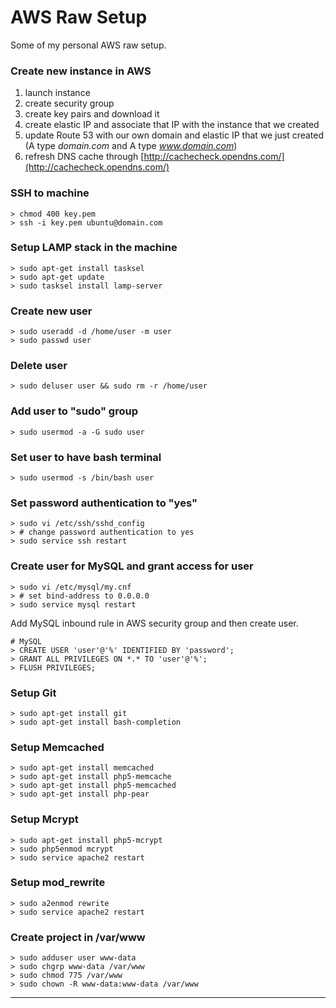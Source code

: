 # AWS Raw Setup

Some of my personal AWS raw setup.

### Create new instance in AWS

1. launch instance
2. create security group
3. create key pairs and download it
4. create elastic IP and associate that IP with the instance that we created
5. update Route 53 with our own domain and elastic IP that we just created (A type *domain.com* and A type *www.domain.com*)
6. refresh DNS cache through [http://cachecheck.opendns.com/](http://cachecheck.opendns.com/)

### SSH to machine

```shell
> chmod 400 key.pem
> ssh -i key.pem ubuntu@domain.com
```

### Setup LAMP stack in the machine

```shell
> sudo apt-get install tasksel
> sudo apt-get update
> sudo tasksel install lamp-server
```

### Create new user

```shell
> sudo useradd -d /home/user -m user
> sudo passwd user
```

### Delete user

```shell
> sudo deluser user && sudo rm -r /home/user
```

### Add user to "sudo" group

```shell
> sudo usermod -a -G sudo user
```

### Set user to have bash terminal

```shell
> sudo usermod -s /bin/bash user
```

### Set password authentication to "yes"

```shell
> sudo vi /etc/ssh/sshd_config
> # change password authentication to yes
> sudo service ssh restart
```

### Create user for MySQL and grant access for user

```shell
> sudo vi /etc/mysql/my.cnf
> # set bind-address to 0.0.0.0
> sudo service mysql restart
```

Add MySQL inbound rule in AWS security group and then create user.

```mysql
# MySQL
> CREATE USER 'user'@'%' IDENTIFIED BY 'password';
> GRANT ALL PRIVILEGES ON *.* TO 'user'@'%';
> FLUSH PRIVILEGES;
```

### Setup Git

```shell
> sudo apt-get install git
> sudo apt-get install bash-completion
```

### Setup Memcached

```shell
> sudo apt-get install memcached
> sudo apt-get install php5-memcache
> sudo apt-get install php5-memcached
> sudo apt-get install php-pear
```

### Setup Mcrypt

```shell
> sudo apt-get install php5-mcrypt
> sudo php5enmod mcrypt
> sudo service apache2 restart
```

### Setup mod_rewrite

```shell
> sudo a2enmod rewrite
> sudo service apache2 restart
```

### Create project in /var/www

```shell
> sudo adduser user www-data
> sudo chgrp www-data /var/www
> sudo chmod 775 /var/www
> sudo chown -R www-data:www-data /var/www
```
------

